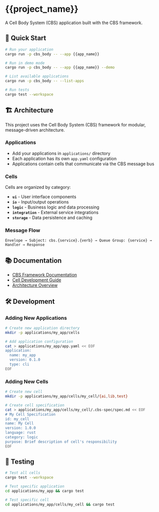 # {{project_name}}

A Cell Body System (CBS) application built with the CBS framework.

## 🚀 Quick Start

```bash
# Run your application
cargo run -p cbs_body -- --app {{app_name}}

# Run in demo mode
cargo run -p cbs_body -- --app {{app_name}} --demo

# List available applications
cargo run -p cbs_body -- --list-apps

# Run tests
cargo test --workspace
```

## 🏗️ Architecture

This project uses the Cell Body System (CBS) framework for modular, message-driven architecture.

### Applications
- Add your applications in `applications/` directory
- Each application has its own `app.yaml` configuration
- Applications contain cells that communicate via the CBS message bus

### Cells
Cells are organized by category:
- **`ui`** - User interface components
- **`io`** - Input/output operations  
- **`logic`** - Business logic and data processing
- **`integration`** - External service integrations
- **`storage`** - Data persistence and caching

### Message Flow
```
Envelope → Subject: cbs.{service}.{verb} → Queue Group: {service} → Handler → Response
```

## 📚 Documentation

- [CBS Framework Documentation](https://github.com/user/cbs-framework/docs)
- [Cell Development Guide](https://github.com/user/cbs-framework/docs/cell-development.md)
- [Architecture Overview](https://github.com/user/cbs-framework/docs/architecture.md)

## 🛠️ Development

### Adding New Applications
```bash
# Create new application directory
mkdir -p applications/my_app/cells

# Add application configuration
cat > applications/my_app/app.yaml << EOF
application:
  name: my_app
  version: 0.1.0
  type: cli
EOF
```

### Adding New Cells
```bash
# Create new cell
mkdir -p applications/my_app/cells/my_cell/{ai,lib,test}

# Create cell specification
cat > applications/my_app/cells/my_cell/.cbs-spec/spec.md << EOF
# My Cell Specification
id: my_cell
name: My Cell
version: 1.0.0
language: rust
category: logic
purpose: Brief description of cell's responsibility
EOF
```

## 🧪 Testing

```bash
# Test all cells
cargo test --workspace

# Test specific application
cd applications/my_app && cargo test

# Test specific cell
cd applications/my_app/cells/my_cell && cargo test
```


